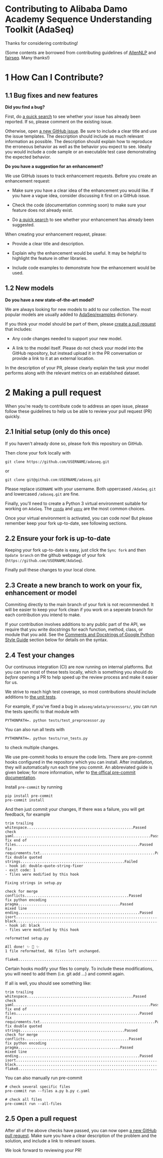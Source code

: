 # Contributing to Alibaba Damo Academy Sequence Understanding Toolkit (AdaSeq)

Thanks for considering contributing!

(Some contents are borrowed from contributing guidelines of [AllenNLP](https://github.com/allenai/allennlp) and [fairseq](https://github.com/facebookresearch/fairseq). Many thanks!)

# 1 How Can I Contribute?

## 1.1 Bug fixes and new features

**Did you find a bug?**

First, do [a quick search](https://github.com/modelscope/AdaSeq/issues) to see whether your issue has already been reported.
If so, please comment on the existing issue.

Otherwise, open [a new GitHub issue](https://github.com/modelscope/AdaSeq/issues).
Be sure to include a clear title and use the issue templates.
The description should include as much relevant information as possible.
The description should explain how to reproduce the erroneous behavior as well as the behavior you expect to see.
Ideally you would include a code sample or an executable test case demonstrating the expected behavior.

**Do you have a suggestion for an enhancement?**

We use GitHub issues to track enhancement requests.  Before you create an enhancement request:

* Make sure you have a clear idea of the enhancement you would like.  If you have a vague idea, consider discussing
it first on a GitHub issue.

<!-- * Check the documentation to make sure your feature does not already exist. -->
* Check the code (documentation comming soon) to make sure your feature does not already exist.

* Do [a quick search](https://github.com/modelscope/AdaSeq/issues) to see whether your enhancement has already been suggested.

When creating your enhancement request, please:

* Provide a clear title and description.

* Explain why the enhancement would be useful.  It may be helpful to highlight the feature in other libraries.

* Include code examples to demonstrate how the enhancement would be used.


## 1.2 New models

**Do you have a new state-of-the-art model?**

We are always looking for new models to add to our collection. The most popular models are usually added to [AdaSeq/examples](https://github.com/modelscope/AdaSeq/tree/master/examples) dictionary.

If you think your model should be part of them, please [create a pull request](https://github.com/modelscope/adaseq/pulls) that includes:

* Any code changes needed to support your new model.

* A link to the model itself.  Please do not check your model into the GitHub repository, but instead upload it in the
PR conversation or provide a link to it at an external location.

In the description of your PR, please clearly explain the task your model performs along with the relevant metrics on an established dataset.


<!-- ## 1.3 Contributor License Agreement ("CLA") -->


# 2 Making a pull request

When you're ready to contribute code to address an open issue, please follow these guidelines to help us be able to review your pull request (PR) quickly.

## 2.1 Initial setup (only do this once)

If you haven't already done so, please fork this repository on GitHub.

Then clone your fork locally with

    git clone https://github.com/USERNAME/adaseq.git

or

    git clone git@github.com:USERNAME/adaseq.git

Please replace `USERNAME` with your username. Both uppercased `/AdaSeq.git` and lowercased `/adaseq.git` are fine.

Finally, you'll need to create a Python 3 virtual environment suitable for working on `AdaSeq`. The [`conda`](https://docs.conda.io/en/latest/miniconda.html) and [`venv`](https://docs.python.org/3.7/library/venv.html) are the most common choices.

Once your virtual environment is activated, you can code now! But please remember keep your fork up-to-date, see following sections.


## 2.2 Ensure your fork is up-to-date

Keeping your fork up-to-date is easy, just click the `Sync fork` and then `Update branch` on the github webpage of your fork (`https://github.com/USERNAME/AdaSeq`).

Finally pull these changes to your local clone.


## 2.3 Create a new branch to work on your fix, enhancement or model

Commiting directly to the main branch of your fork is not recommended. It will be easier to keep your fork clean if you work on a seperate branch for each contribution you intend to make.

If your contribution involves additions to any public part of the API, we require that you write docstrings for each function, method, class, or module that you add.
See the [Comments and Docstrings of Google Python Style Guide](https://google.github.io/styleguide/pyguide.html#38-comments-and-docstrings) section below for details on the syntax.


## 2.4 Test your changes

Our continuous integration (CI) are now running on internal platforms.
But you can run most of these tests locally, which is something you should do *before* opening a PR to help speed up the review process and make it easier for us.

We strive to reach high test coverage, so most contributions should include additions to [the unit tests](https://github.com/modelscope/adaseq/tree/main/tests).

For example, if you've fixed a bug in `adaseq/adata/processors/`, you can run the tests specific to that module with

    PYTHONPATH=. python tests/test_preprocessor.py

You can also run all tests with

    PYTHONPATH=. python tests/run_tests.py

to check multiple changes.

We use pre-commit hooks to ensure the code lints.
There are pre-commit hooks configured in the repository which you can install.
After installation, they will automatically run each time you commit.
An abbreviated guide is given below; for more information, refer to [the offical pre-commit documentation](https://pre-commit.com/).

Install `pre-commit` by running

    pip install pre-commit
    pre-commit install

And then just commit your changes, If there was a failure, you will get feedback, for example

    trim trailing whitespace.................................................Passed
    check yaml...............................................................Passed
    fix end of files.........................................................Passed
    fix requirements.txt.....................................................Passed
    fix double quoted strings................................................Failed
    - hook id: double-quote-string-fixer
    - exit code: 1
    - files were modified by this hook

    Fixing strings in setup.py

    check for merge conflicts................................................Passed
    fix python encoding pragma...............................................Passed
    mixed line ending........................................................Passed
    isort....................................................................Passed
    black....................................................................Failed
    - hook id: black
    - files were modified by this hook

    reformatted setup.py

    All done! ✨ 🍰 ✨
    1 file reformatted, 86 files left unchanged.

    flake8...................................................................Passed

Certain hooks modify your files to comply. To include these modifications, you will need to add them (i.e. git add ...) and commit again.

If all is well, you should see something like:

    trim trailing whitespace.................................................Passed
    check yaml...............................................................Passed
    fix end of files.........................................................Passed
    fix requirements.txt.....................................................Passed
    fix double quoted strings................................................Passed
    check for merge conflicts................................................Passed
    fix python encoding pragma...............................................Passed
    mixed line ending........................................................Passed
    isort....................................................................Passed
    black....................................................................Passed
    flake8...................................................................Passed

You can also manually run pre-commit

    # check several specific files
    pre-commit run --files a.py b.py c.yaml

    # check all files
    pre-commit run --all-files

<!-- And finally, please update the [CHANGELOG](https://github.com/modelscope/adaseq/blob/main/CHANGELOG.md) with notes on your contribution in the "Unreleased" section at the top. -->


## 2.5 Open a pull request

After all of the above checks have passed, you can now open [a new GitHub pull request](https://github.com/modelscope/adaseq/pulls).
Make sure you have a clear description of the problem and the solution, and include a link to relevant issues.

We look forward to reviewing your PR!
